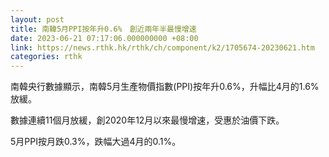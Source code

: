 ```yaml
---
layout: post
title: 南韓5月PPI按年升0.6%　創近兩年半最慢增速
date: 2023-06-21 07:17:06.000000000 +08:00
link: https://news.rthk.hk/rthk/ch/component/k2/1705674-20230621.htm
categories: rthk
---
```


南韓央行數據顯示，南韓5月生產物價指數(PPI)按年升0.6%，升幅比4月的1.6%放緩。

數據連續11個月放緩，創2020年12月以來最慢增速，受惠於油價下跌。

5月PPI按月跌0.3%，跌幅大過4月的0.1%。
